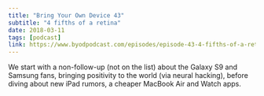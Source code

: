 ```yaml
---
title: "Bring Your Own Device 43"
subtitle: "4 fifths of a retina"
date: 2018-03-11
tags: [podcast]
link: https://www.byodpodcast.com/episodes/episode-43-4-fifths-of-a-retina/11/3/2018
---
```

We start with a non-follow-up (not on the list) about the Galaxy S9 and Samsung fans, bringing positivity to the world (via neural hacking), before diving about new iPad rumors, a cheaper MacBook Air  and Watch apps.